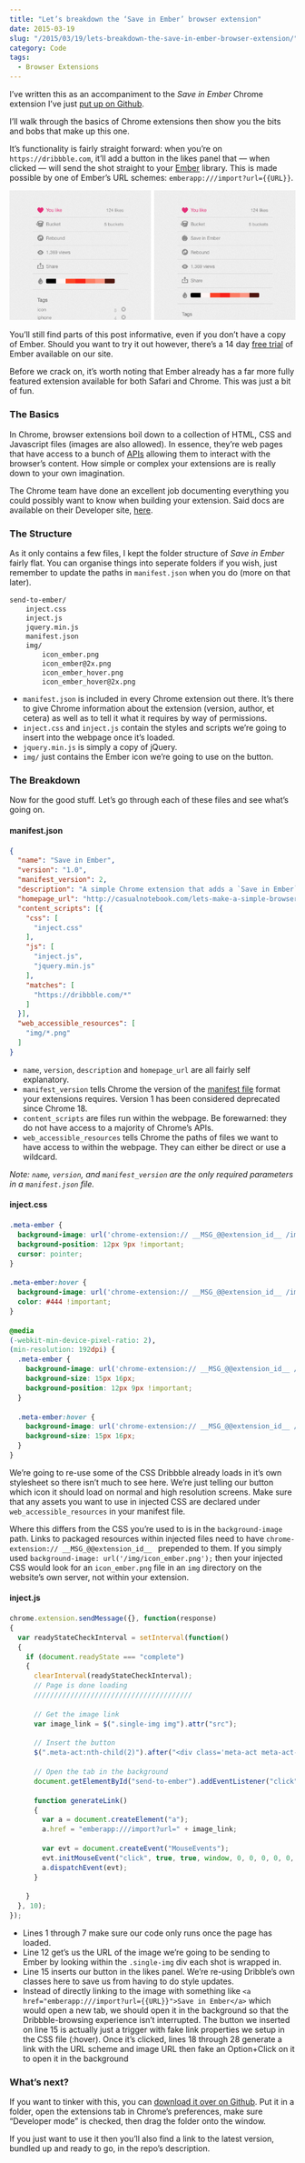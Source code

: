 ```yaml
---
title: "Let’s breakdown the ‘Save in Ember’ browser extension"
date: 2015-03-19
slug: "/2015/03/19/lets-breakdown-the-save-in-ember-browser-extension/"
category: Code
tags:
  - Browser Extensions
---
```


I’ve written this as an accompaniment to the _Save in Ember_ Chrome extension I’ve just [put up on Github](https://github.com/ElliotEKJ/save-in-ember).

I’ll walk through the basics of Chrome extensions then show you the bits and bobs that make up this one.

It’s functionality is fairly straight forward: when you’re on `https://dribbble.com`, it’ll add a button in the likes panel that — when clicked — will send the shot straight to your [Ember](http://realmacsoftware.com/ember) library. This is made possible by one of Ember’s URL schemes: `emberapp:///import?url={{URL}}`.

![Before and After of the Dribbble UI](/static/posts/lets-breakdown-the-save-in-ember-browser-extension/save-in-ember-preview.png)

You’ll still find parts of this post informative, even if you don’t have a copy of Ember. Should you want to try it out however, there’s a 14 day [free trial](http://realmacsoftware.com/ember#download) of Ember available on our site.

Before we crack on, it’s worth noting that Ember already has a far more fully featured extension available for both Safari and Chrome. This was just a bit of fun.

### The Basics

In Chrome, browser extensions boil down to a collection of HTML, CSS and Javascript files (images are also allowed). In essence, they’re web pages that have access to a bunch of [APIs](https://developer.chrome.com/extensions/api_index) allowing them to interact with the browser’s content. How simple or complex your extensions are is really down to your own imagination.

The Chrome team have done an excellent job documenting everything you could possibly want to know when building your extension. Said docs are available on their Developer site, [here](https://developer.chrome.com/extensions).

### The Structure

As it only contains a few files, I kept the folder structure of _Save in Ember_ fairly flat. You can organise things into seperate folders if you wish, just remember to update the paths in `manifest.json` when you do (more on that later).

```
send-to-ember/
    inject.css
    inject.js
    jquery.min.js
    manifest.json
    img/
        icon_ember.png
        icon_ember@2x.png
        icon_ember_hover.png
        icon_ember_hover@2x.png
```

- `manifest.json` is included in every Chrome extension out there. It’s there to give Chrome information about the extension (version, author, et cetera) as well as to tell it what it requires by way of permissions.
- `inject.css` and `inject.js` contain the styles and scripts we’re going to insert into the webpage once it’s loaded.
- `jquery.min.js` is simply a copy of jQuery.
- `img/` just contains the Ember icon we’re going to use on the button.

### The Breakdown

Now for the good stuff. Let’s go through each of these files and see what’s going on.

#### manifest.json

```json
{
  "name": "Save in Ember",
  "version": "1.0",
  "manifest_version": 2,
  "description": "A simple Chrome extension that adds a `Save in Ember` button next to Dribbble shots.",
  "homepage_url": "http://casualnotebook.com/lets-make-a-simple-browser-extension-for-chrome",
  "content_scripts": [{
    "css": [
      "inject.css"
    ],
    "js": [
      "inject.js",
      "jquery.min.js"
    ],
    "matches": [
      "https://dribbble.com/*"
    ]
  }],
  "web_accessible_resources": [
    "img/*.png"
  ]
}
```

- `name`, `version`, `description` and `homepage_url` are all fairly self explanatory.
- `manifest_version` tells Chrome the version of the [manifest file](https://developer.chrome.com/extensions/manifest) format your extensions requires. Version 1 has been considered deprecated since Chrome 18.
- `content_scripts` are files run within the webpage. Be forewarned: they do not have access to a majority of Chrome’s APIs.
- `web_accessible_resources` tells Chrome the paths of files we want to have access to within the webpage. They can either be direct or use a wildcard.

_Note: `name`, `version`, and `manifest_version` are the only required parameters in a `manifest.json` file._

#### inject.css

```css
.meta-ember {
  background-image: url('chrome-extension:// __MSG_@@extension_id__ /img/icon_ember.png');
  background-position: 12px 9px !important;
  cursor: pointer;
}

.meta-ember:hover {
  background-image: url('chrome-extension:// __MSG_@@extension_id__ /img/icon_ember_hover.png');
  color: #444 !important;
}

@media
(-webkit-min-device-pixel-ratio: 2),
(min-resolution: 192dpi) {
  .meta-ember {
    background-image: url('chrome-extension:// __MSG_@@extension_id__ /img/icon_ember@2x.png');
    background-size: 15px 16px;
    background-position: 12px 9px !important;
  }

  .meta-ember:hover {
    background-image: url('chrome-extension:// __MSG_@@extension_id__ /img/icon_ember_hover@2x.png');
    background-size: 15px 16px;
  }
}
```

We’re going to re-use some of the CSS Dribbble already loads in it’s own stylesheet so there isn’t much to see here. We’re just telling our button which icon it should load on normal and high resolution screens. Make sure that any assets you want to use in injected CSS are declared under `web_accessible_resources` in your manifest file.

Where this differs from the CSS you’re used to is in the `background-image` path. Links to packaged resources within injected files need to have `chrome-extension:// __MSG_@@extension_id__ ` prepended to them. If you simply used `background-image: url('/img/icon_ember.png');` then your injected CSS would look for an `icon_ember.png` file in an `img` directory on the website’s own server, not within your extension.

#### inject.js

```js
chrome.extension.sendMessage({}, function(response)
{
  var readyStateCheckInterval = setInterval(function()
  {
    if (document.readyState === "complete")
    {
      clearInterval(readyStateCheckInterval);
      // Page is done loading
      ///////////////////////////////////////

      // Get the image link
      var image_link = $(".single-img img").attr("src");

      // Insert the button
      $(".meta-act:nth-child(2)").after("<div class='meta-act meta-act-full'><span class='meta-act-link meta-ember' id='send-to-ember'>Save in Ember</span></div>");

      // Open the tab in the background
      document.getElementById("send-to-ember").addEventListener("click", generateLink, false);

      function generateLink()
      {
        var a = document.createElement("a");
        a.href = "emberapp:///import?url=" + image_link;

        var evt = document.createEvent("MouseEvents");
        evt.initMouseEvent("click", true, true, window, 0, 0, 0, 0, 0, true, false, false, false, 0, null);
        a.dispatchEvent(evt);
      }

    }
  }, 10);
});
```

- Lines 1 through 7 make sure our code only runs once the page has loaded.
- Line 12 get’s us the URL of the image we’re going to be sending to Ember by looking within the `.single-img` div each shot is wrapped in.
- Line 15 inserts our button in the likes panel. We’re re-using Dribble’s own classes here to save us from having to do style updates.
- Instead of directly linking to the image with something like `<a href="emberapp:///import?url={{URL}}">Save in Ember</a>` which would open a new tab, we should open it in the background so that the Dribbble-browsing experience isn’t interrupted. The button we inserted on line 15 is actually just a trigger with fake link properties we setup in the CSS file (:hover). Once it’s clicked, lines 18 through 28 generate a link with the URL scheme and image URL then fake an Option+Click on it to open it in the background

### What’s next?

If you want to tinker with this, you can [download it over on Github](https://github.com/ElliotEKJ/save-in-ember). Put it in a folder, open the extensions tab in Chrome’s preferences, make sure “Developer mode” is checked, then drag the folder onto the window.

If you just want to use it then you’ll also find a link to the latest version, bundled up and ready to go, in the repo’s description.

